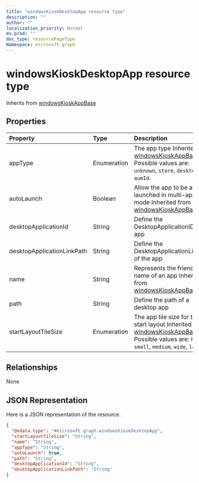 ```yaml
---
title: "windowsKioskDesktopApp resource type"
description: ""
author: ""
localization_priority: Normal
ms.prod: ""
doc_type: resourcePageType
Namespace: microsoft.graph
---
```



# windowsKioskDesktopApp resource type




Inherits from [windowsKioskAppBase](../resources/windowsKioskAppBase.md)

## Properties
|Property|Type|Description|
|:---|:---|:---|
|appType|Enumeration|The app type Inherited from [windowsKioskAppBase](../resources/windowsKioskAppBase.md). Possible values are: `unknown`, `store`, `desktop`, `aumId`.|
|autoLaunch|Boolean|Allow the app to be auto-launched in multi-app kiosk mode Inherited from [windowsKioskAppBase](../resources/windowsKioskAppBase.md)|
|desktopApplicationId|String|Define the DesktopApplicationID of the app|
|desktopApplicationLinkPath|String|Define the DesktopApplicationLinkPath of the app|
|name|String|Represents the friendly name of an app Inherited from [windowsKioskAppBase](../resources/windowsKioskAppBase.md)|
|path|String|Define the path of a desktop app|
|startLayoutTileSize|Enumeration|The app tile size for the start layout Inherited from [windowsKioskAppBase](../resources/windowsKioskAppBase.md). Possible values are: `hidden`, `small`, `medium`, `wide`, `large`.|

## Relationships
None

## JSON Representation
Here is a JSON representation of the resource.
<!-- {
  "blockType": "resource",
  "@odata.type": "microsoft.graph.windowsKioskDesktopApp"
}
-->
``` json
{
  "@odata.type": "#microsoft.graph.windowsKioskDesktopApp",
  "startLayoutTileSize": "String",
  "name": "String",
  "appType": "String",
  "autoLaunch": true,
  "path": "String",
  "desktopApplicationId": "String",
  "desktopApplicationLinkPath": "String"
}
```

